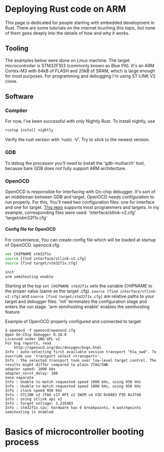 # Deploying Rust code on ARM
This page is dedicated for people starting with embedded development in Rust. There are some tutorials on the internet touching this topic, but none of them goes deeply into the details of how and why it works.

## Tooling
The examples below were done on Linux machine. The target microcontroller is STM32F103 (commonly known as Blue Pill). It's an ARM Cortex-M3 with 64kB of FLASH and 20kB of SRAM, which is large enough for most purposes. For programming and debugging I'm using ST-LINK V2 clone.

## Software
### Compiler
For now, I've been successful with only Nightly Rust. To install nightly, use 
```bash
rustup install nightly
```
Verify the rust version with 'rustc -V'. Try to stick to the newest version.

### GDB
To debug the processor you'll need to install the 'gdb-multiarch' tool, because bare GDB does not fully support ARM architecture.

### OpenOCD
OpenOCD is responsible for interfacing with On-chip debugger. It's sort of an middleman between GDB and target.
OpenOCD needs configuration to run properly.
For this, You'll need two configuration files: one for interface and one for target. [This repo](https://github.com/hikob/openocd/tree/master/tcl) supports most programmers and targets. In my example, corresponding files were used:
'interface/stlink-v2.cfg'
'target/stm32f1x.cfg'

#### Config file for OpenOCD
For convenience, You can create config file which will be loaded at startup of OpenOCD.
openocd.cfg:
```Bash
set CHIPNAME stm32f1x
source [find interface/stlink-v2.cfg]
source [find target/stm32f1x.cfg]

init
arm semihosting enable
```
Starting at the top `set CHIPNAME stm32f1x` sets the variable CHIPNAME to the proper value (same as the target .cfg).
`source [find interface/stlink-v2.cfg]` and `source [find target/stm32f1x.cfg]` are relative paths to your target and debugger files.
'init' terminates the configuration stage and enters the run stage.
'arm semihosting enable' enables the semihosting feature.

Example of OpenOCD properly configured and connected to target:
```console
$ openocd -f openocd/openocd.cfg 
Open On-Chip Debugger 0.10.0
Licensed under GNU GPL v2
For bug reports, read
	http://openocd.org/doc/doxygen/bugs.html
Info : auto-selecting first available session transport "hla_swd". To override use 'transport select <transport>'.
Info : The selected transport took over low-level target control. The results might differ compared to plain JTAG/SWD
adapter speed: 1000 kHz
adapter_nsrst_delay: 100
none separate
Info : Unable to match requested speed 1000 kHz, using 950 kHz
Info : Unable to match requested speed 1000 kHz, using 950 kHz
Info : clock speed 950 kHz
Info : STLINK v2 JTAG v17 API v2 SWIM v4 VID 0x0483 PID 0x3748
Info : using stlink api v2
Info : Target voltage: 3.235403
Info : stm32f1x.cpu: hardware has 6 breakpoints, 4 watchpoints
semihosting is enabled
```

# Basics of microcontroller booting process
